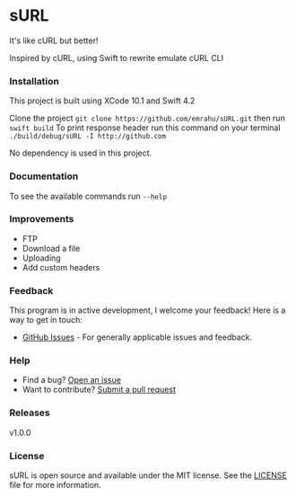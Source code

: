 # sURL

It's like cURL but better!

Inspired by cURL, using Swift to rewrite emulate cURL CLI 

### Installation
This project is built using XCode 10.1 and Swift 4.2 

Clone the project ```git clone https://github.com/emrahu/sURL.git``` then run ```swift build```
To print response header run this command on your terminal  ```./build/debug/sURL -I http://github.com```

No dependency is used in this project.

### Documentation
To see the available commands run ```--help``` 


### Improvements
* FTP
* Download a file
* Uploading
* Add custom headers


### Feedback
This program is in active development, I welcome your feedback!
Here is a way to get in touch:
* [GitHub Issues](https://github.com/emrahu/sURL/issues) - For generally applicable issues and feedback.

### Help
* Find a bug? [Open an issue](https://github.com/emrahu/sURL/issues)
* Want to contribute? [Submit a pull request](https://github.com/emrahu/sURL/pulls)

### Releases
v1.0.0


### License
sURL is open source and available under the MIT license. See the [LICENSE](LICENSE) file for more information.
